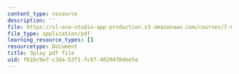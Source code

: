 ```yaml
---
content_type: resource
description: ''
file: https://ol-ocw-studio-app-production.s3.amazonaws.com/courses/7-01sc-fundamentals-of-biology-fall-2011/f61bc9e7c3da53f1fc674820470dee5a_DRBREvFL19g.pdf
file_type: application/pdf
learning_resource_types: []
resourcetype: Document
title: 3play pdf file
uid: f61bc9e7-c3da-53f1-fc67-4820470dee5a
---
```

